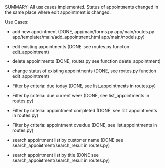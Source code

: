 SUMMARY: All use cases implemented. Status of appointments changed in the same place where edit appointment is changed.

Use Cases:
- add new appointment (DONE, app/main/forms.py app/main/routes.py app/templates/main/add_appointment.html app/main/models.py)
- edit existing appointments (DONE, see routes.py function edit_appointment)
- delete appointments (DONE, routes.py see function delete_appointment)
- change status of existing appointments (DONE, see routes.py function edit_appointment)

- Filter by criteria: due today (DONE, see list_appointments in routes.py)
- Filter by criteria: due current week (DONE, see list_appointments in routes.py)
- Filter by criteria: appointment completed (DONE, see list_appointments in routes.py)
- Filter by criteria: appointment overdue (DONE, see list_appointments in routes.py)

- search appointment list by customer name (DONE see search_appointment/search_result in routes.py)
- search appointment list by title (DONE see search_appointment/search_result in routes.py)
